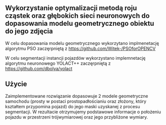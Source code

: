 ## Wykorzystanie optymalizacji metodą roju cząstek oraz głębokich sieci neuronowych do dopasowania modelu geometrycznego obiektu do jego zdjęcia

W celu dopasowania modelu geometrycznego wykorzytano implmenetację algorytmu PSO zaczęrpniętą z https://github.com/Witek-/PSOforOPENCV

W celu segmentacji instancji pojazdów wykorzystano implemnetację algorytmu neuronowego YOLACT++ zaczęrpniętą z https://github.com/dbolya/yolact

## Użycie

Zaimplementowane rozwiązanie dopasowuje 2 modele geometryczne samochodu (prosty w postaci prostopadłościaniu oraz złożony, który kształtem przypomina pojazd) do jego maski uzyskanej z procesu segmentacji. W rezultacie otrzymujemy podstawowe informacje o położeniu pojazdu w przestrzeni trójwymiarowej oraz jego przybliżone wymiary. 


